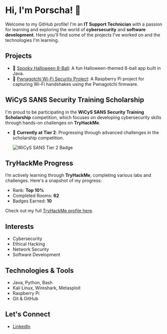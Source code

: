 
# Hi, I'm Porscha! 👋

Welcome to my GitHub profile! I'm an **IT Support Technician** with a passion for learning and exploring the world of **cybersecurity** and **software development**. Here you'll find some of the projects I've worked on and the technologies I'm learning.

## Projects

- 🎃 [Spooky Halloween 8-Ball](https://github.com/polucio/Halloween8BallJava): A fun Halloween-themed 8-ball app built in Java.
- 👾 [Pwnagotchi Wi-Fi Security Project](https://github.com/polucio/pwnagotchi-wifi-security): A Raspberry Pi project for capturing Wi-Fi handshakes using the Pwnagotchi firmware.

## WiCyS SANS Security Training Scholarship
I'm proud to be participating in the **WiCyS SANS Security Training Scholarship** competition, which focuses on developing cybersecurity skills through hands-on challenges on **TryHackMe**.

- 🌟 **Currently at Tier 2**: Progressing through advanced challenges in the scholarship competition.

  ![WiCyS SANS Tier 2 Badge](https://your-image-url-here)

## TryHackMe Progress
I’m actively learning through **TryHackMe**, completing various labs and challenges. Here's a snapshot of my progress:

- Rank: **Top 10%**
- Completed Rooms: **62**
- Badges Earned: **10**

Check out my full [TryHackMe profile here](https://tryhackme.com/r/p/Plucio).

## Interests
- Cybersecurity
- Ethical Hacking
- Network Security
- Software Development

## Technologies & Tools
- Java, Python, Bash
- Kali Linux, Wireshark, Metasploit
- Raspberry Pi
- Git & GitHub

## Let's Connect
- [LinkedIn](https://linkedin.com/in/porscha-lucio)
